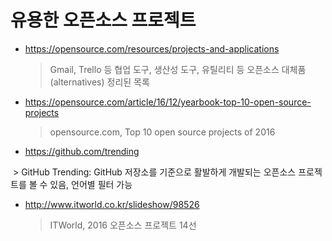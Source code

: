 # 유용한 오픈소스 프로젝트

* https://opensource.com/resources/projects-and-applications

  > Gmail, Trello 등 협업 도구, 생산성 도구, 유틸리티 등 오픈소스 대체품(alternatives) 정리된 목록

* https://opensource.com/article/16/12/yearbook-top-10-open-source-projects

  > opensource.com, Top 10 open source projects of 2016

* https://github.com/trending

  > GitHub Trending: GitHub 저장소를 기준으로 활발하게 개발되는 오픈소스 프로젝트를 볼 수 있음, 언어별 필터 가능
  
* http://www.itworld.co.kr/slideshow/98526

  > ITWorld, 2016 오픈소스 프로젝트 14선
